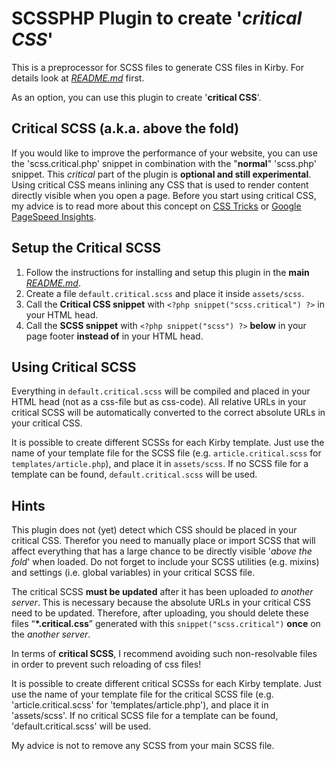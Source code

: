# SCSSPHP Plugin to create '*critical CSS*'

This is a preprocessor for SCSS files to generate CSS files in Kirby.
For details look at *[README.md](README.md)* first.

As an option, you can use this plugin to create '**critical CSS**'.

## Critical SCSS (a.k.a. above the fold)

If you would like to improve the performance of your website, you can use the 'scss.critical.php' snippet in combination with the "**normal**" 'scss.php' snippet. This *critical* part of the plugin is **optional and still experimental**. Using critical CSS means inlining any CSS that is used to render content directly visible when you open a page.
Before you start using critical CSS, my advice is to read more about this concept on [CSS Tricks](https://css-tricks.com/authoring-critical-fold-css/) or [Google PageSpeed Insights](https://developers.google.com/speed/docs/insights/PrioritizeVisibleContent).

## Setup the Critical SCSS

1. Follow the instructions for installing and setup this plugin in the **main** *[README.md](README.md)*.
2. Create a file `default.critical.scss` and place it inside `assets/scss`.
3. Call the **Critical CSS snippet** with `<?php snippet("scss.critical") ?>` in your HTML head.
4. Call the **SCSS snippet** with `<?php snippet("scss") ?>` **below** in your page footer **instead of** in your HTML head.

## Using Critical SCSS

Everything in `default.critical.scss` will be compiled and placed in your HTML head (not as a css-file but as css-code). All relative URLs in your critical SCSS will be automatically converted to the correct absolute URLs in your critical CSS.

It is possible to create different SCSSs for each Kirby template. Just use the name of your template file for the SCSS file (e.g. `article.critical.scss` for `templates/article.php`), and place it in `assets/scss`. If no SCSS file for a template can be found, `default.critical.scss` will be used.

## Hints

This plugin does not (yet) detect which CSS should be placed in your critical CSS. Therefor you need to manually place or import SCSS that will affect everything that has a large chance to be directly visible '*above the fold*' when loaded. Do not forget to include your SCSS utilities (e.g. mixins) and settings (i.e. global variables) in your critical SCSS file.

The critical SCSS **must be updated** after it has been uploaded *to another server*. This is necessary because the absolute URLs in your critical CSS need to be updated.
Therefore, after uploading, you should delete these files “**\*.critical.css**” generated with this `snippet("scss.critical")` **once** on the *another server*.

In terms of **critical SCSS**, I recommend avoiding such non-resolvable files in order to prevent such reloading of css files!

It is possible to create different critical SCSSs for each Kirby template. Just use the name of your template file for the critical SCSS file (e.g. 'article.critical.scss' for 'templates/article.php'), and place it in 'assets/scss'. If no critical SCSS file for a template can be found, 'default.critical.scss' will be used.

My advice is not to remove any SCSS from your main SCSS file.
